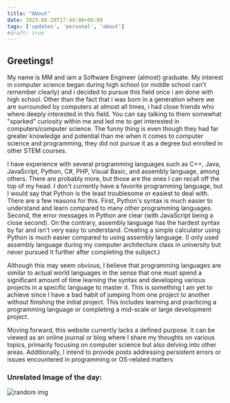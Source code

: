 ```yaml
---
title: "About"
date: 2023-06-28T17:44:08+08:00
tags: ['updates', 'personal', 'about']
#draft: true
---
```

## Greetings!

My name is MM and iam a Software Engineer (almost) graduate. My interest in computer science began during high school (or middle school can't remember clearly) and i decided to pursue this field once i am done with high school. Other than the fact that i was born in a generation where we are surrounded by computers at almost all times, i had close friends who where deeply interested in this field. You can say talking to them somewhat "sparked" curiosity within me and led me to get interested in computers/computer science. The funny thing is even though they had far greater knowledge and potential than me when it comes to computer science and programming, they did not pursue it as a degree but enrolled in other STEM courses. 

I have experience with several programming languages such as C++, Java, JavaScript, Python, C#, PHP, Visual Basic, and assembly language, among others. There are probably more, but those are the ones I can recall off the top of my head. I don't currently have a favorite programming language, but I would say that Python is the least troublesome or easiest to deal with. There are a few reasons for this. First, Python's syntax is much easier to understand and learn compared to many other programming languages. Second, the error messages in Python are clear (with JavaScript being a close second). On the contrary, assembly language has the hardest syntax by far and isn't very easy to understand. Creating a simple calculator using Python is much easier compared to using assembly language. (I only used assembly language during my computer architecture class in university but never pursued it further after completing the subject.)

Although this may seem obvious, I believe that programming languages are similar to actual world languages in the sense that one must spend a significant amount of time learning the syntax and developing various projects in a specific language to master it. This is something I am yet to achieve since I have a bad habit of jumping from one project to another without finishing the initial project. This includes learning and practicing a programming language or completing a mid-scale or large development project.

Moving forward, this website currently lacks a defined purpose. It can be viewed as an online journal or blog where I share my thoughts on various topics, primarily focusing on computer science but also delving into other areas. Additionally, I intend to provide posts addressing persistent errors or issues encountered in programming or OS-related matters

### Unrelated Image of the day: 
![random img](/wednesday.png)
